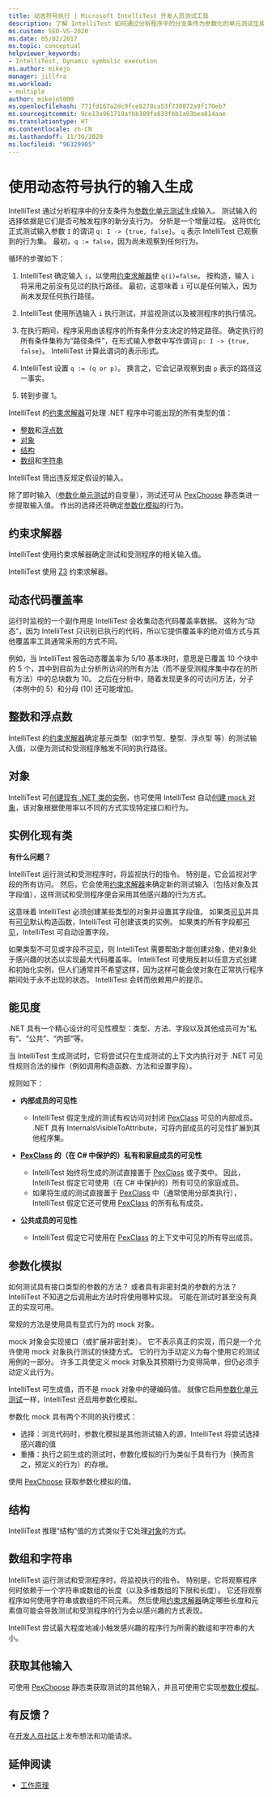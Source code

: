 ```yaml
---
title: 动态符号执行 | Microsoft IntelliTest 开发人员测试工具
description: 了解 IntelliTest 如何通过分析程序中的分支条件为参数化的单元测试生成输入。
ms.custom: SEO-VS-2020
ms.date: 05/02/2017
ms.topic: conceptual
helpviewer_keywords:
- IntelliTest, Dynamic symbolic execution
ms.author: mikejo
manager: jillfra
ms.workload:
- multiple
author: mikejo5000
ms.openlocfilehash: 771fd167a2dc9fce8278ca53f730872a9f170eb7
ms.sourcegitcommit: 9ce13a961719afbb389fa033fbb1a93bea814aae
ms.translationtype: HT
ms.contentlocale: zh-CN
ms.lasthandoff: 11/30/2020
ms.locfileid: "96329905"
---
```

# <a name="input-generation-using-dynamic-symbolic-execution"></a>使用动态符号执行的输入生成

IntelliTest 通过分析程序中的分支条件为[参数化单元测试](test-generation.md#parameterized-unit-testing)生成输入。 测试输入的选择依据是它们是否可触发程序的新分支行为。 分析是一个增量过程。 这将优化正式测试输入参数 `I` 的谓词 `q: I -> {true, false}`。 `q` 表示 IntelliTest 已观察到的行为集。 最初，`q := false`，因为尚未观察到任何行为。

循环的步骤如下：

1. IntelliTest 确定输入 `i`，以使用[约束求解器](#constraint-solver)使 `q(i)=false`。 按构造，输入 `i` 将采用之前没有见过的执行路径。 最初，这意味着 `i` 可以是任何输入，因为尚未发现任何执行路径。

1. IntelliTest 使用所选输入 `i` 执行测试，并监视测试以及被测程序的执行情况。

1. 在执行期间，程序采用由该程序的所有条件分支决定的特定路径。 确定执行的所有条件集称为“路径条件”，在形式输入参数中写作谓词 `p: I -> {true, false}`。 IntelliTest 计算此谓词的表示形式。

1. IntelliTest 设置 `q := (q or p)`。 换言之，它会记录观察到由 `p` 表示的路径这一事实。

1. 转到步骤 1。

IntelliTest 的[约束求解器](#constraint-solver)可处理 .NET 程序中可能出现的所有类型的值：

* [整数](#integers-and-floats)和[浮点数](#integers-and-floats)
* [对象](#objects)
* [结构](#structs)
* [数组](#arrays-and-strings)和[字符串](#arrays-and-strings)

IntelliTest 筛出违反规定假设的输入。

除了即时输入（[参数化单元测试](test-generation.md#parameterized-unit-testing)的自变量），测试还可从 [PexChoose](static-helper-classes.md#pexchoose) 静态类进一步提取输入值。 作出的选择还将确定[参数化模拟](#parameterized-mocks)的行为。

## <a name="constraint-solver"></a>约束求解器

IntelliTest 使用约束求解器确定测试和受测程序的相关输入值。

IntelliTest 使用 [Z3](https://github.com/Z3Prover/z3/wiki) 约束求解器。

## <a name="dynamic-code-coverage"></a>动态代码覆盖率

运行时监视的一个副作用是 IntelliTest 会收集动态代码覆盖率数据。
这称为“动态”，因为 IntelliTest 只识别已执行的代码，所以它提供覆盖率的绝对值方式与其他覆盖率工具通常采用的方式不同。

例如，当 IntelliTest 报告动态覆盖率为 5/10 基本块时，意思是已覆盖 10 个块中的 5 个，其中到目前为止分析所访问的所有方法（而不是受测程序集中存在的所有方法）中的总块数为 10。
之后在分析中，随着发现更多的可访问方法，分子（本例中的 5）和分母 (10) 还可能增加。

## <a name="integers-and-floats"></a>整数和浮点数

IntelliTest 的[约束求解器](#constraint-solver)确定基元类型（如字节型、整型、浮点型 等）的测试输入值，以便为测试和受测程序触发不同的执行路径。

## <a name="objects"></a>对象

IntelliTest 可[创建现有 .NET 类的实例](#existing-classes)，也可使用 IntelliTest 自动[创建 mock 对象](#parameterized-mocks)，该对象根据使用率以不同的方式实现特定接口和行为。

<a name="existing-classes"></a>
## <a name="instantiate-existing-classes"></a>实例化现有类

**有什么问题？**

IntelliTest 运行测试和受测程序时，将监视执行的指令。 特别是，它会监视对字段的所有访问。 然后，它会使用[约束求解器](#constraint-solver)来确定新的测试输入（包括对象及其字段值），这样测试和受测程序便会采用其他感兴趣的行为方式。

这意味着 IntelliTest 必须创建某些类型的对象并设置其字段值。 如果类[可见](#visibility)并具有[可见](#visibility)默认构造函数，IntelliTest 可创建该类的实例。
如果类的所有字段都[可见](#visibility)，IntelliTest 可自动设置字段。

如果类型不可见或字段不[可见](#visibility)，则 IntelliTest 需要帮助才能创建对象，使对象处于感兴趣的状态以实现最大代码覆盖率。 IntelliTest 可使用反射以任意方式创建和初始化实例，但人们通常并不希望这样，因为这样可能会使对象在正常执行程序期间处于永不出现的状态。 IntelliTest 会转而依赖用户的提示。

## <a name="visibility"></a>能见度

.NET 具有一个精心设计的可见性模型：类型、方法、字段以及其他成员可为“私有”、“公共”、“内部”等。

当 IntelliTest 生成测试时，它将尝试只在生成测试的上下文内执行对于 .NET 可见性规则合法的操作（例如调用构造函数、方法和设置字段）。

规则如下：

* **内部成员的可见性**
  * IntelliTest 假定生成的测试有权访问对封闭 [PexClass](attribute-glossary.md#pexclass) 可见的内部成员。
  .NET 具有 InternalsVisibleToAttribute，可将内部成员的可见性扩展到其他程序集。

* **[PexClass](attribute-glossary.md#pexclass) 的（在 C# 中保护的）私有和家庭成员的可见性**
  * IntelliTest 始终将生成的测试直接置于 [PexClass](attribute-glossary.md#pexclass) 或子类中。 因此，IntelliTest 假定它可使用（在 C# 中保护的）所有可见的家庭成员。
  * 如果将生成的测试直接置于 [PexClass](attribute-glossary.md#pexclass) 中（通常使用分部类执行），IntelliTest 假定它还可使用 [PexClass](attribute-glossary.md#pexclass) 的所有私有成员。

* **公共成员的可见性**
  * IntelliTest 假定它可使用在 [PexClass](attribute-glossary.md#pexclass) 的上下文中可见的所有导出成员。

## <a name="parameterized-mocks"></a>参数化模拟

如何测试具有接口类型的参数的方法？ 或者具有非密封类的参数的方法？ IntelliTest 不知道之后调用此方法时将使用哪种实现。 可能在测试时甚至没有真正的实现可用。

常规的方法是使用具有显式行为的 mock 对象。

mock 对象会实现接口（或扩展非密封类）。 它不表示真正的实现，而只是一个允许使用 mock 对象执行测试的快捷方式。 它的行为手动定义为每个使用它的测试用例的一部分。 许多工具使定义 mock 对象及其预期行为变得简单，但仍必须手动定义此行为。

IntelliTest 可生成值，而不是 mock 对象中的硬编码值。 就像它启用[参数化单元测试](test-generation.md#parameterized-unit-testing)一样，IntelliTest 还启用参数化模拟。

参数化 mock 具有两个不同的执行模式：

* 选择：浏览代码时，参数化模拟是其他测试输入的源，IntelliTest 将尝试选择感兴趣的值
* 重播：执行之前生成的测试时，参数化模拟的行为类似于具有行为（换而言之，预定义的行为）的存根。

使用 [PexChoose](static-helper-classes.md#pexchoose) 获取参数化模拟的值。

## <a name="structs"></a>结构

IntelliTest 推理“结构”值的方式类似于它处理[对象](#objects)的方式。

## <a name="arrays-and-strings"></a>数组和字符串

IntelliTest 运行测试和受测程序时，将监视执行的指令。 特别是，它将观察程序何时依赖于一个字符串或数组的长度（以及多维数组的下限和长度）。
它还将观察程序如何使用字符串或数组的不同元素。 然后使用[约束求解器](#constraint-solver)确定哪些长度和元素值可能会导致测试和受测程序的行为会以感兴趣的方式表现。

IntelliTest 尝试最大程度地减小触发感兴趣的程序行为所需的数组和字符串的大小。

<a name="additional-inputs"></a>
## <a name="obtain-additional-inputs"></a>获取其他输入

可使用 [PexChoose](static-helper-classes.md#pexchoose) 静态类获取测试的其他输入，并且可使用它实现[参数化模拟](#parameterized-mocks)。

## <a name="got-feedback"></a>有反馈？

在[开发人员社区](https://developercommunity.visualstudio.com/content/idea/post.html?space=8)上发布想法和功能请求。

## <a name="further-reading"></a>延伸阅读

* [工作原理](https://devblogs.microsoft.com/devops/smart-unit-tests-a-mental-model/)
